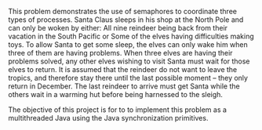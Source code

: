 This problem demonstrates the use of semaphores to coordinate three types of processes. Santa Claus sleeps in his shop at the North Pole and can only be woken by either:
All nine reindeer being back from their vacation in the South Pacific or
Some of the elves having difficulties making toys.
To allow Santa to get some sleep, the elves can only wake him when three of them are having problems. When three elves are having their problems solved, any other elves wishing to visit Santa must wait for those elves to return. It is assumed that the reindeer do not want to leave the tropics, and therefore stay there until the last possible moment – they only return in December. The last reindeer to arrive must get Santa while the others wait in a warming hut before being harnessed to the sleigh. 

The objective of this project is for to to implement this problem as a multithreaded Java using the Java synchronization primitives. 
